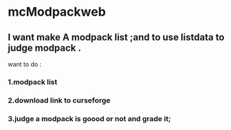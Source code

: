 # mcModpackweb
## I want make A modpack list ;and to use listdata to judge modpack .
want to do :
### 1.modpack list 
### 2.download link to curseforge
### 3.judge a modpack is goood or not and grade it;

